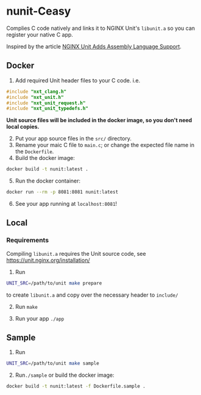 # nunit-Ceasy
Complies C code natively and links it to NGINX Unit's `libunit.a` so you can register your native C app.

Inspired by the article [NGINX Unit Adds Assembly Language Support](https://www.nginx.com/blog/nginx-unit-adds-assembly-language-support/).



## Docker
1. Add required Unit header files to your C code. i.e.
```c
#include "nxt_clang.h"
#include "nxt_unit.h"
#include "nxt_unit_request.h"
#include "nxt_unit_typedefs.h"
```
**Unit source files will be included in the docker image, so you don't need local copies.**

2. Put your app source files in the `src/` directory.
3. Rename your maic C file to `main.c`; or change the expected file name in the `Dockerfile`.
4. Build the docker image:
  ```sh
  docker build -t nunit:latest .
  ```
5. Run the docker container:
  ```sh
  docker run --rm -p 8081:8081 nunit:latest
  ```
6. See your app running at `localhost:8081`!

## Local
### Requirements
Compiling `libunit.a` requires the Unit source code, see https://unit.nginx.org/installation/

1. Run
```sh
UNIT_SRC=/path/to/unit make prepare
```
to create `libunit.a` and copy over the necessary header to `include/`

2. Run `make`

3. Run your app `./app`

## Sample

1. Run
  ```sh
  UNIT_SRC=/path/to/unit make sample
  ```

2. Run`./sample` or build the docker image:
  ```sh
  docker build -t nunit:latest -f Dockerfile.sample .
  ```

